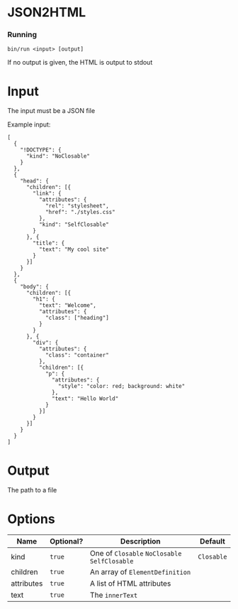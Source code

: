 JSON2HTML
===

### Running
`bin/run <input> [output]`

If no output is given, the HTML is output to stdout

# Input
The input must be a JSON file

Example input:
```
[
  {
    "!DOCTYPE": {
      "kind": "NoClosable"
    }
  },
  {
    "head": {
      "children": [{
        "link": {
          "attributes": {
            "rel": "stylesheet",
            "href": "./styles.css"
          },
          "kind": "SelfClosable"
        }
      }, {
        "title": {
          "text": "My cool site"
        }
      }]
    }
  },
  {
    "body": {
      "children": [{
        "h1": {
          "text": "Welcome",
          "attributes": {
            "class": ["heading"]
          }
        }
      }, {
        "div": {
          "attributes": {
            "class": "container"
          },
          "children": [{
            "p": {
              "attributes": {
                "style": "color: red; background: white"
              },
              "text": "Hello World"
            }
          }]
        }
      }]
    }
  }
]
```

# Output
The path to a file

# Options

| Name       | Optional? | Description                                   | Default    |
|------------|-----------|-----------------------------------------------|------------|
| kind       | `true`    | One of `Closable` `NoClosable` `SelfClosable` | `Closable` |
| children   | `true`    | An array of `ElementDefinition`               |            |
| attributes | `true`    | A list of HTML attributes                     |            |
| text       | `true`    | The `innerText`                               |            |
